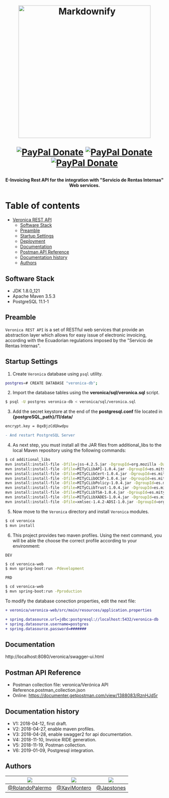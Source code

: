 <h1 align="center">
<img src="https://raw.githubusercontent.com/rolandopalermo/Veronica/master/static/veronica.jpg" alt="Markdownify" width="420">
<p align="center">
  <a href="https://www.paypal.me/rolandopalermo" target="_blank"><img alt="PayPal Donate" src="http://ionicabizau.github.io/badges/paypal.svg"></a>
  <a href="blog.rolandopalermo.com" target="_blank"><img alt="PayPal Donate" src="https://img.shields.io/badge/plaform-windows%20%7C%20linux%20%7C%20macOS-blue.svg"></a>
  <a href="blog.rolandopalermo.com" target="_blank"><img alt="PayPal Donate" src="https://img.shields.io/badge/version-1.0.0-green.svg"></a>
</p>
<h4 align="center">E-Invoicing Rest API for the integration with "Servicio de Rentas Internas" Web services.</h4>
</h1>

<!-- TOC depthFrom:1 depthTo:2 withLinks:1 updateOnSave:1 orderedList:0 -->
Table of contents
=================
- [Veronica REST API](#veronica-rest-api)
	- [Software Stack](#software-stack)
	- [Preamble](#preamble)
	- [Startup Settings](#startup-settings)
	- [Deployment](#deployment)
	- [Documentation](#documentation)
	- [Postman API Reference](#postman-api-reference)
	- [Documentation history](#documentation-history)
	- [Authors](#authors)

<!-- /TOC -->
## Software Stack
- JDK 1.8.0_121
- Apache Maven 3.5.3
- PostgreSQL 11.1-1

## Preamble
`Veronica REST API` is a set of RESTful web services that provide an abstraction layer which allows for easy issue of electronic invoicing, according with the Ecuadorian regulations imposed by the "Servicio de Rentas Internas".

## Startup Settings

1. Create `Veronica` database using `psql` utility.
```bash
postgres=# CREATE DATABASE "veronica-db";
```

2. Import the database tables using the **veronica/sql/veronica.sql** script.
```bash
$ psql -U postgres veronica-db < veronica/sql/veronica.sql
```

3. Add the secret keystore at the end of the **postgresql.conf** file located in **{postgreSQL_path}/11/data/**
```bash
encrypt.key = 8qxBjzCdQkwdpu
```

```diff
- And restart PostgreSQL Server
```

4. As next step, you must install all the JAR files from additional_libs to the local Maven repository using the following commands:
```bash
$ cd additional_libs
mvn install:install-file -Dfile=jss-4.2.5.jar -DgroupId=org.mozilla -DartifactId=jss -Dversion=4.2.5 -Dpackaging=jar
mvn install:install-file -Dfile=MITyCLibAPI-1.0.4.jar -DgroupId=es.mityc.javasign -DartifactId=api -Dversion=1.0.4 -Dpackaging=jar
mvn install:install-file -Dfile=MITyCLibCert-1.0.4.jar -DgroupId=es.mityc.javasign -DartifactId=cert -Dversion=1.0.4 -Dpackaging=jar
mvn install:install-file -Dfile=MITyCLibOCSP-1.0.4.jar -DgroupId=es.mityc.javasign -DartifactId=ocsp  -Dversion=1.0.4 -Dpackaging=jar
mvn install:install-file -Dfile=MITyCLibPolicy-1.0.4.jar -DgroupId=es.mityc.javasign -DartifactId=policy -Dversion=1.0.4 -Dpackaging=jar
mvn install:install-file -Dfile=MITyCLibTrust-1.0.4.jar -DgroupId=es.mityc.javasign -DartifactId=trust -Dversion=1.0.4 -Dpackaging=jar
mvn install:install-file -Dfile=MITyCLibTSA-1.0.4.jar -DgroupId=es.mityc.javasign -DartifactId=tsa -Dversion=1.0.4 -Dpackaging=jar
mvn install:install-file -Dfile=MITyCLibXADES-1.0.4.jar -DgroupId=es.mityc.javasign -DartifactId=xades -Dversion=1.0.4 -Dpackaging=jar
mvn install:install-file -Dfile=xmlsec-1.4.2-ADSI-1.0.jar -DgroupId=org.apache.xmlsec-adsi -DartifactId=xmlsec-adsi -Dversion=1.4.2 -Dpackaging=jar
```

5. Now move to the `Veronica` directory and install `Veronica` modules.
```bash
$ cd veronica
$ mvn install
```

6. This project provides two maven profiles. Using the next command, you will  be able the choose the correct profile according to your environment:

`DEV`
```bash
$ cd veronica-web
$ mvn spring-boot:run -Pdevelopment
```
`PRD`
```bash
$ cd veronica-web
$ mvn spring-boot:run -Pproduction
```

To modify the database conection properties, edit the next file:

```diff
+ veronica/veronica-web/src/main/resources/application.properties
```

```diff
+ spring.datasource.url=jdbc:postgresql://localhost:5432/veronica-db
+ spring.datasource.username=postgres
+ spring.datasource.password=#######
```

## Documentation
http://localhost:8080/veronica/swagger-ui.html

## Postman API Reference
- Postman collection file: veronica/Verónica API Reference.postman_collection.json
- Online: https://documenter.getpostman.com/view/1388083/RznHJd5r

## Documentation history

- V1: 2018-04-12, first draft.
- V2: 2018-04-27, enable maven profiles.
- V3: 2018-04-28, enable swagger2 for api documentation.
- V4: 2018-11-10, Invoice RIDE generation.
- V5: 2018-11-19, Postman collection.
- V6: 2019-01-09, Postgresql integration.

## Authors

| [![](https://avatars1.githubusercontent.com/u/11875482?v=4&s=80)](https://github.com/rolandopalermo) | [![](https://avatars2.githubusercontent.com/u/24358710?s=80&v=4)](https://github.com/XaviMontero) | [![](https://avatars0.githubusercontent.com/u/3452663?s=80&v=4)](https://github.com/XaviMontero) |
|-|-|-|
| [@RolandoPalermo](https://github.com/rolandopalermo) | [@XaviMontero](https://github.com/XaviMontero) | [@Japstones](https://github.com/japstones) |
